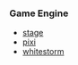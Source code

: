 ### Game Engine

- [stage](https://github.com/shakiba/stage.js)
- [pixi](https://github.com/pixijs/pixi.js)
- [whitestorm](https://github.com/WhitestormJS/whitestorm.js)

